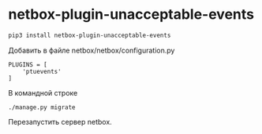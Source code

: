 # netbox-plugin-unacceptable-events


```bash
pip3 install netbox-plugin-unacceptable-events
```



Добавить в файле netbox/netbox/configuration.py

```
PLUGINS = [
    'ptuevents'
]
```

В командной строке
```
./manage.py migrate
```

Перезапустить сервер netbox.